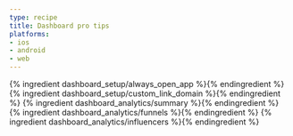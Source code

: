```yaml
---
type: recipe
title: Dashboard pro tips
platforms:
- ios
- android
- web
---
```


{% ingredient dashboard_setup/always_open_app %}{% endingredient %}
{% ingredient dashboard_setup/custom_link_domain %}{% endingredient %}
{% ingredient dashboard_analytics/summary %}{% endingredient %}
{% ingredient dashboard_analytics/funnels %}{% endingredient %}
{% ingredient dashboard_analytics/influencers %}{% endingredient %}

